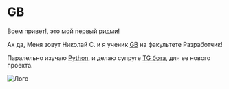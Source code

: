 # GB

Всем привет!, это мой первый ридми!

Ах да, Меня зовут Николай С. и я ученик [GB](https://gb.ru/ "УчитсяВкайф") на факультете Разработчик!

Паралельно изучаю [Python](https://Python.com/ "язык программирования"), и делаю супруге [TG бота](https://core.telegram.org/bots/ "спасибо Павлу Дурову"), для ее нового проекта.

![Лого](https://xn----8sbpkbiyek5a9i.xn--p1ai/wp-content/uploads/telegram-icon.jpg)



